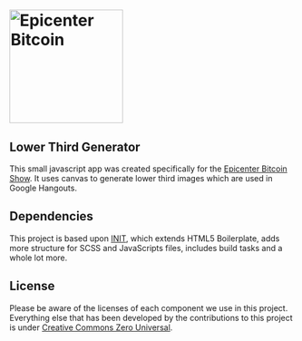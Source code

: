 # <img src="http://rawgithub.com/epicenterbitcoin/lower-third-generator/master/logo.svg" alt="Epicenter Bitcoin" title="Epicenter Bitcoin" width="200">


## Lower Third Generator

This small javascript app was created specifically for the [Epicenter Bitcoin Show](http://youtube.com/epicenterbtc). It uses canvas to generate lower third images which are used in Google Hangouts. 

## Dependencies 

This project is based upon [INIT](https://github.com/use-init/init), which extends HTML5 Boilerplate, adds more structure for SCSS and JavaScripts files, includes build tasks and a whole lot more. 

## License

Please be aware of the licenses of each component we use in this project.
Everything else that has been developed by the contributions to this project is
under [Creative Commons Zero Universal](LICENSE.md).
